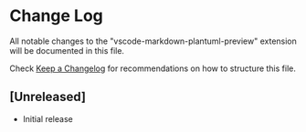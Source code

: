 # Change Log

All notable changes to the "vscode-markdown-plantuml-preview" extension will be documented in this file.

Check [Keep a Changelog](http://keepachangelog.com/) for recommendations on how to structure this file.

## [Unreleased]

- Initial release